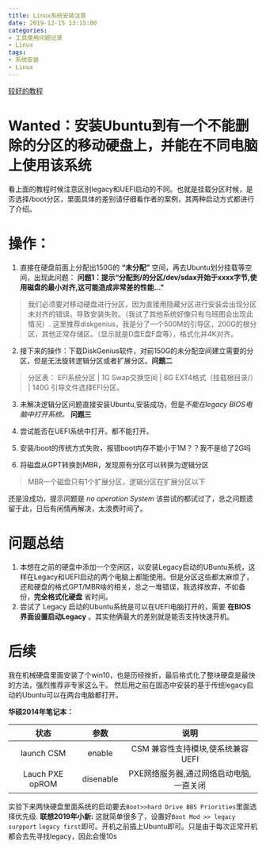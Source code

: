 ```yaml
---
title: Linux系统安装注意
date: 2019-12-15 13:15:00
categories:
- 工具使用问题记录
- Linux
tags:
- 系统安装
- Linux
---
```


[较好的教程](https://blog.csdn.net/suifenghahahaha/article/details/79710023#%E4%BA%B2%E6%B5%8Bdell%E7%AC%94%E8%AE%B0%E6%9C%ACUEFI%E5%90%AF%E5%8A%A8%E6%A8%A1%E5%BC%8F%E7%9A%84%E7%94%B5%E8%84%91%E5%AE%89%E8%A3%85Win10%E5%92%8CUbuntu%E5%8F%8C%E7%B3%BB%E7%BB%9F)
# Wanted：安装Ubuntu到有一个不能删除的分区的移动硬盘上，并能在不同电脑上使用该系统
看上面的教程时候注意区别legacy和UEFI启动的不同。也就是挂载分区时候，是否选择/boot分区，里面具体的差别请仔细看作者的案例，其两种启动方式都进行了介绍。
# 操作：
1. 直接在硬盘前面上分配出150G的 **“未分配”** 空间，再去Ubuntu划分挂载等空间，出现此问题：
**问题1：提示“分配到/的分区/dev/sdax开始于xxxx字节,使用磁盘的最小对齐,这可能造成非常差的性能..."**
>我们必须要对移动硬盘进行分区，因为直接用隐藏分区进行安装会出现分区未对齐的错误，导致安装失败。（我试了其他系统好像只有乌班图会出现此情况）.
这里推荐diskgenius，我是分了一个500M的引导区，200G的根分区，其他正常存储区。（显示就是D盘E盘F盘等），格式化并4K对齐。

2. 接下来的操作：下载DiskGenius软件，对前150G的未分配空间建立需要的分区，但是无法旋转逻辑分区或者扩展分区。**问题二**
>分区表：
EFI系统分区 | 1G
Swap交换空间 | 6G
EXT4格式（挂载根目录/） | 140G
引导文件选择EFI分区。

3. 未解决逻辑分区问题直接安装Ubuntu,安装成功，但是*不能在legacy BIOS电脑中打开系统。* **问题三**
4. 尝试能否在UEFI系统中打开。都不能打开。
5. 安装/boot的传统方式失败，报错boot内存不能小于1M？？我不是给了2G吗

6. 将磁盘从GPT转换到MBR，发现原有分区可以转换为逻辑分区
>MBR一个磁盘只有1个扩展分区，逻辑分区在扩展分区以下

还是没成功，提示问题是 *no operation System* 该尝试的都试过了，总之问题遗留于此，日后有闲情再解决，太浪费时间了。
# 问题总结
1. 本想在之前的硬盘中添加一个空闲区，以安装Legacy启动的UBuntu系统，这样在Legacy和UEFI启动的两个电脑上都能使用。但是分区这些都太麻烦了，还和硬盘的格式GPT/MBR啥的相关，总之一堆错误，我选择放弃，不如备份，**完全格式化硬盘** 省时间。
2. 尝试了 Legacy 启动的Ubuntu系统是可以在UEFI电脑打开的，需要 **在BIOS界面设置启动Legacy** 。其实他俩最大的差别就是能否支持快速开机。

# 后续
我在机械硬盘里面安装了个win10，也是历经挫折，最后格式化了整块硬盘是最快的方法，强烈推荐非专家这么干。
然后用之前在固态中安装的基于传统legacy启动的Ubuntu可以在两台电脑都打开。

**华硕2014年笔记本：**

状态 | 参数 | 说明 
:-: | :-: | :-: 
launch CSM | enable | CSM 兼容性支持模块,使系统兼容UEFI|
Lauch PXE opROM | disenable | PXE网络服务器,通过网络启动电脑,一直关闭|

实验下来两快硬盘里面系统的启动要去`Boot>>hard Drive BBS Priorities`里面选择优先级.
**联想2019年小新:**
这就简单很多了，设置好`Boot Mod >> legacy surpport` `legacy first`即可。开机之前插上Ubuntu即可。只是由于每次正常开机都会去先寻找legacy，因此会慢10s 


